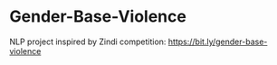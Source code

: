 # Gender-Base-Violence
NLP project inspired by Zindi competition: https://bit.ly/gender-base-violence 
